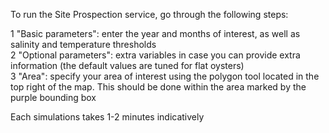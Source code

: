 To run the Site Prospection service, go through the following steps:  

1 "Basic parameters": enter the year and months of interest, as well as salinity and temperature thresholds  
2 "Optional parameters": extra variables in case you can provide extra information (the default values are tuned for flat oysters)  
3 "Area": specify your area of interest using the polygon tool located in the top right of the map. This should be done within the area marked by the purple bounding box  

Each simulations takes 1-2 minutes indicatively